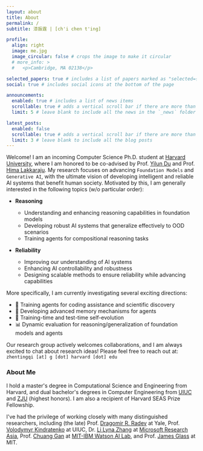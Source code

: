 ```yaml
---
layout: about
title: About
permalink: /
subtitle: 漆振霆 | [ch'i chen t'ing]

profile:
  align: right
  image: me.jpg
  image_circular: false # crops the image to make it circular
  # more_info: >
  #   <p>Cambridge, MA 02138</p>

selected_papers: true # includes a list of papers marked as "selected={true}"
social: true # includes social icons at the bottom of the page

announcements:
  enabled: true # includes a list of news items
  scrollable: true # adds a vertical scroll bar if there are more than 3 news items
  limit: 5 # leave blank to include all the news in the `_news` folder

latest_posts:
  enabled: false
  scrollable: true # adds a vertical scroll bar if there are more than 3 new posts items
  limit: 3 # leave blank to include all the blog posts
---
```


Welcome! I am an incoming Computer Science Ph.D. student at [Harvard University](https://www.harvard.edu/), where I am honored to be co-advised by Prof. [Yilun Du](https://yilundu.github.io/) and Prof. [Hima Lakkaraju](https://himalakkaraju.github.io/). My research focuses on advancing `Foundation Models` and `Generative AI`, with the ultimate vision of developing intelligent and reliable AI systems that benefit human society. Motivated by this, I am generally interested in the following topics (w/o particular order):

- **Reasoning**
  - Understanding and enhancing reasoning capabilities in foundation models
  - Developing robust AI systems that generalize effectively to OOD scenarios
  - Training agents for compositional reasoning tasks

- **Reliability**
  - Improving our understanding of AI systems
  - Enhancing AI controllability and robustness
  - Designing scalable methods to ensure reliability while advancing capabilities

More specifically, I am currently investigating several exciting directions:

- 🤖 Training agents for coding assistance and scientific discovery
- 🧠 Developing advanced memory mechanisms for agents
- 🔄 Training-time and test-time self-evolution
- 📊 Dynamic evaluation for reasoning/generalization of foundation models and agents

Our research group actively welcomes collaborations, and I am always excited to chat about research ideas! Please feel free to reach out at: `zhentingqi [at] g [dot] harvard [dot] edu`

### About Me

I hold a master's degree in Computational Science and Engineering from Harvard, and dual bachelor's degrees in Computer Engineering from [UIUC](https://illinois.edu/) and [ZJU](https://www.zju.edu.cn/english/) (highest honors). I am also a recipient of Harvard SEAS Prize Fellowship.

I've had the privilege of working closely with many distinguished researchers, including (the late) Prof. [Dragomir R. Radev](http://www.cs.yale.edu/homes/radev/) at Yale, Prof. [Volodymyr Kindratenko](https://ece.illinois.edu/about/directory/faculty/kindrtnk) at UIUC, Dr. [Li Lyna Zhang](https://www.microsoft.com/en-us/research/people/lzhani/) at [Microsoft Research Asia](https://www.microsoft.com/en-us/research/lab/microsoft-research-asia/), Prof. [Chuang Gan](https://scholar.google.com/citations?user=PTeSCbIAAAAJ&hl=en) at [MIT-IBM Watson AI Lab](https://mitibmwatsonailab.mit.edu/), and Prof. [James Glass](https://sls.csail.mit.edu/people/glass.shtml) at MIT.
